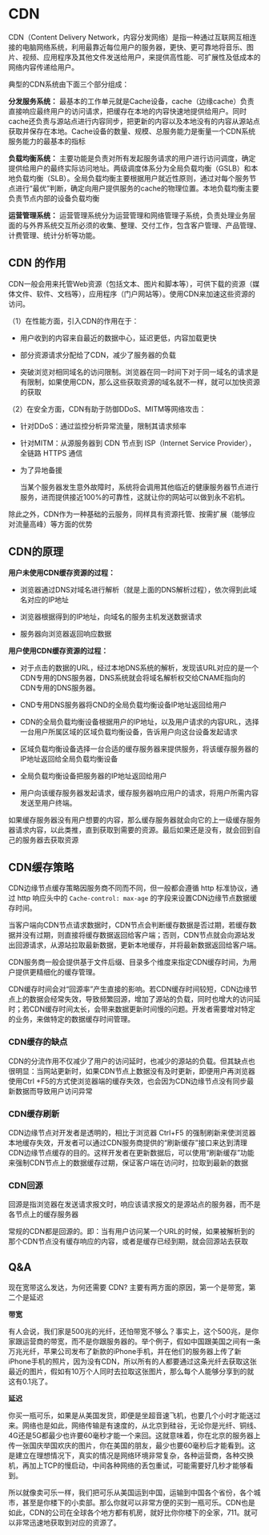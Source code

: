 # CDN

CDN（Content Delivery Network，内容分发网络）是指一种通过互联网互相连接的电脑网络系统，利用最靠近每位用户的服务器，更快、更可靠地将音乐、图片、视频、应用程序及其他文件发送给用户，来提供高性能、可扩展性及低成本的网络内容传递给用户。

典型的CDN系统由下面三个部分组成：

**分发服务系统：** 最基本的工作单元就是Cache设备，cache（边缘cache）负责直接响应最终用户的访问请求，把缓存在本地的内容快速地提供给用户。同时cache还负责与源站点进行内容同步，把更新的内容以及本地没有的内容从源站点获取并保存在本地。Cache设备的数量、规模、总服务能力是衡量一个CDN系统服务能力的最基本的指标

**负载均衡系统：** 主要功能是负责对所有发起服务请求的用户进行访问调度，确定提供给用户的最终实际访问地址。两级调度体系分为全局负载均衡（GSLB）和本地负载均衡（SLB）。全局负载均衡主要根据用户就近性原则，通过对每个服务节点进行“最优”判断，确定向用户提供服务的cache的物理位置。本地负载均衡主要负责节点内部的设备负载均衡

**运营管理系统：** 运营管理系统分为运营管理和网络管理子系统，负责处理业务层面的与外界系统交互所必须的收集、整理、交付工作，包含客户管理、产品管理、计费管理、统计分析等功能。

## CDN 的作用

CDN一般会用来托管Web资源（包括文本、图片和脚本等），可供下载的资源（媒体文件、软件、文档等），应用程序（门户网站等）。使用CDN来加速这些资源的访问。

（1）在性能方面，引入CDN的作用在于：

- 用户收到的内容来自最近的数据中心，延迟更低，内容加载更快

- 部分资源请求分配给了CDN，减少了服务器的负载

- 突破浏览对相同域名的访问限制。浏览器在同一时间下对于同一域名的请求是有限制，如果使用CDN，那么这些获取资源的域名就不一样，就可以加快资源的获取

（2）在安全方面，CDN有助于防御DDoS、MITM等网络攻击：

- 针对DDoS：通过监控分析异常流量，限制其请求频率

- 针对MITM：从源服务器到 CDN 节点到 ISP（Internet Service Provider），全链路 HTTPS 通信

- 为了异地备援

  当某个服务器发生意外故障时，系统将会调用其他临近的健康服务器节点进行服务，进而提供接近100%的可靠性，这就让你的网站可以做到永不宕机。

除此之外，CDN作为一种基础的云服务，同样具有资源托管、按需扩展（能够应对流量高峰）等方面的优势
 
## CDN的原理

**用户未使用CDN缓存资源的过程：**

- 浏览器通过DNS对域名进行解析（就是上面的DNS解析过程），依次得到此域名对应的IP地址

- 浏览器根据得到的IP地址，向域名的服务主机发送数据请求

- 服务器向浏览器返回响应数据

**用户使用CDN缓存资源的过程：**

- 对于点击的数据的URL，经过本地DNS系统的解析，发现该URL对应的是一个CDN专用的DNS服务器，DNS系统就会将域名解析权交给CNAME指向的CDN专用的DNS服务器。

- CND专用DNS服务器将CND的全局负载均衡设备IP地址返回给用户

- CDN的全局负载均衡设备根据用户的IP地址，以及用户请求的内容URL，选择一台用户所属区域的区域负载均衡设备，告诉用户向这台设备发起请求

- 区域负载均衡设备选择一台合适的缓存服务器来提供服务，将该缓存服务器的IP地址返回给全局负载均衡设备

- 全局负载均衡设备把服务器的IP地址返回给用户

- 用户向该缓存服务器发起请求，缓存服务器响应用户的请求，将用户所需内容发送至用户终端。

如果缓存服务器没有用户想要的内容，那么缓存服务器就会向它的上一级缓存服务器请求内容，以此类推，直到获取到需要的资源。最后如果还是没有，就会回到自己的服务器去获取资源

## CDN缓存策略

CDN边缘节点缓存策略因服务商不同而不同，但一般都会遵循 http 标准协议，通过 http 响应头中的 `Cache-control: max-age` 的字段来设置CDN边缘节点数据缓存时间。

当客户端向CDN节点请求数据时，CDN节点会判断缓存数据是否过期，若缓存数据并没有过期，则直接将缓存数据返回给客户端；否则，CDN节点就会向源站发出回源请求，从源站拉取最新数据，更新本地缓存，并将最新数据返回给客户端。

CDN服务商一般会提供基于文件后缀、目录多个维度来指定CDN缓存时间，为用户提供更精细化的缓存管理。

CDN缓存时间会对“回源率”产生直接的影响。若CDN缓存时间较短，CDN边缘节点上的数据会经常失效，导致频繁回源，增加了源站的负载，同时也增大的访问延时；若CDN缓存时间太长，会带来数据更新时间慢的问题。开发者需要增对特定的业务，来做特定的数据缓存时间管理。

### CDN缓存的缺点

CDN的分流作用不仅减少了用户的访问延时，也减少的源站的负载。但其缺点也很明显：当网站更新时，如果CDN节点上数据没有及时更新，即便用户再浏览器使用Ctrl +F5的方式使浏览器端的缓存失效，也会因为CDN边缘节点没有同步最新数据而导致用户访问异常

### CDN缓存刷新

CDN边缘节点对开发者是透明的，相比于浏览器 Ctrl+F5 的强制刷新来使浏览器本地缓存失效，开发者可以通过CDN服务商提供的“刷新缓存”接口来达到清理CDN边缘节点缓存的目的。这样开发者在更新数据后，可以使用“刷新缓存”功能来强制CDN节点上的数据缓存过期，保证客户端在访问时，拉取到最新的数据

### CDN回源

回源是指浏览器在发送请求报文时，响应该请求报文的是源站点的服务器，而不是各节点上的缓存服务器

常规的CDN都是回源的。即：当有用户访问某一个URL的时候，如果被解析到的那个CDN节点没有缓存响应的内容，或者是缓存已经到期，就会回源站去获取

## Q&A
  
现在宽带这么发达，为何还需要 CDN? 主要有两方面的原因，第一个是带宽，第二个是延迟

**带宽**

有人会说，我们家是500兆的光纤，还怕带宽不够么？事实上，这个500兆，是你家跟运营商的带宽，而不是你跟服务器的。举个例子，假如中国跟美国之间有一条万兆光纤，苹果公司发布了新款的iPhone手机，并在他们的服务器上传了新iPhone手机的照片，因为没有CDN，所以所有的人都要通过这条光纤去获取这张最近的图片，假如有10万个人同时去拉取这张图片，那么每个人能够分享到的就这有0.1兆了。

**延迟**

你买一瓶可乐，如果是从美国发货，即便是坐超音速飞机，也要几个小时才能送过来。网络也是如此，网络传输是有速度的，从北京到硅谷，无论你是光纤、铜线、4G还是5G都最少也许要60毫秒才能一个来回。这就意味着，你在北京的服务器上传一张国庆举国欢庆的图片，你在美国的朋友，最少也要60毫秒后才能看到。这是建立在理想情况下，真实的情况是网络环境非常复杂，各种运营商，各种交换机，再加上TCP的慢启动，中间各种网络的丢包重试，可能需要好几秒才能够看到。

所以就像卖可乐一样，我们把可乐从美国运到中国，运输到中国各个省份，各个城市，甚至是你楼下的小卖部。那么你就可以非常方便的买到一瓶可乐。CDN也是如此，CDN的公司在全球各个地方都有机房，就好比你你楼下的全家，711。就可以非常迅速地获取到对应的资源了。


